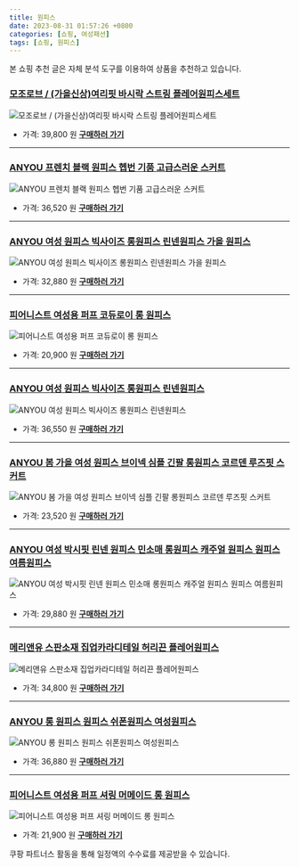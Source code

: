 ```yaml
---
title: 원피스
date: 2023-08-31 01:57:26 +0800
categories: [쇼핑, 여성패션]
tags: [쇼핑, 원피스]
---
```

본 쇼핑 추천 글은 자체 분석 도구를 이용하여 상품을 추천하고 있습니다.
### [모조로브 / (가을신상)여리핏 바시락 스트링 플레어원피스세트](https://link.coupang.com/re/AFFSDP?lptag=AF1030537&pageKey=7558921699&itemId=19909858335&vendorItemId=87009790380&traceid=V0-153-2bb595d1e13597f0&clickBeacon=3oKfDX%2BDgLtcW9Vh0ttL8AsGrVk%2BzviwRRuT%2BUeN3NFZqsxqFiNzvHm67H9xo5dR%2BW7DR1j%2FuGkn4%2BEVDnC2sSCw8scXFza0ugHPFdixhnrsk7lOe1ccXZwApWKrYafTKy9MjIO2eYWEAMDr0tOCSgroT3GQJMNb92B9ExQe3aN5eXYOXUTyi%2FOaP5vW6Kn0P6qhfYvD5Xto7QGHTiSJwNsYcx6ci6E4tfrA82JndrtHo4%2FMbx%2FXuJqgUhVHlCjvchRWRhJOqMYrV%2B4nQswmimcwP9st9MvFvTIGpKyiAT6z1LvG9sP59PMWE%2FF5wyBR1iwMkkTPg1hOinUeK%2FayFu9AhuTRxTZ6dO7UPHOYywP6xwDTOOE1bZXH%2F3nLaZlIL1WvvVoWHDoFhptdjJXQHBh%2FA2Em4R%2FODQiv6eVtcC3xYLpyzE5sCIkRPEmET8jwnikX%2FDZDEPgNH23tsMzj7Kk9DObm7SJZgHOpLCTMkhVzacBnn2oU3KKzu1L0oeMP4whp%2FZzK5gs%2BmscYtbSpbFv%2FYPXoq7BHsMuKnp5AcxCmNNUHU%2FQx31LQVkHPLQkMWH92oc9VaRqXaQdbMyD27VDGpwyIq1zbkpV3ABLPxZYVqAZPY10TY4QUVR4Ct4bPXpZO0HLcfJCfUkvN9B1tkCJ9jhcvdBZm7kPuBljC0k79L4UsoAclEK9A2CSIMSkdY3MGwZY8NT3ZYLyj2s2gxS4yYZxXSNYJThgOaLHAb%2F6pVP8p%2BgfjNGqdk%2FqQES%2FDdx4VqjWkNlgb8VImrTrW%2F5P1vjPIfGRH9HrI46RU2CGXLL%2FIA8xYNSDUU2EBhnsGHC%2FHoqNtonNx9C4LDKhgTxdpy317Pv2o546YUpopwW4%3D&requestid=20230907015726336241336171&token=31850C%7CMIXED)
![모조로브 / (가을신상)여리핏 바시락 스트링 플레어원피스세트](https://ads-partners.coupang.com/image1/lHL29lU_xcINISI1lETv0c1-ZSY-10z9OCdZXeN0j2mBhfKVLZTxx5YAALdO00wPYx9zeYxrooK8WjIkAtdPxpdcXqfAtbJCOjYAMhXRkUz1V7jYFjz6tAWtuOeHteJAAc0TXgr6R0u7xvqU2ZglQgbX_ULwkcaeFlU76TZhnQxXahtqJ5DZDYmnsNw1quuimM3OiSoVXTkwOg5FPdMQeXRZHsmw_o7FGMmQo24lXHx0OCL9xOCN7NFPORHIhWWNRItPqCvNJvLnulQGoVSEJuiRJ4jX17fzb_BQ-pgr5a6AdS-xe-Q=)
- 가격: 39,800 원
[**구매하러 가기**](https://link.coupang.com/re/AFFSDP?lptag=AF1030537&pageKey=7558921699&itemId=19909858335&vendorItemId=87009790380&traceid=V0-153-2bb595d1e13597f0&clickBeacon=3oKfDX%2BDgLtcW9Vh0ttL8AsGrVk%2BzviwRRuT%2BUeN3NFZqsxqFiNzvHm67H9xo5dR%2BW7DR1j%2FuGkn4%2BEVDnC2sSCw8scXFza0ugHPFdixhnrsk7lOe1ccXZwApWKrYafTKy9MjIO2eYWEAMDr0tOCSgroT3GQJMNb92B9ExQe3aN5eXYOXUTyi%2FOaP5vW6Kn0P6qhfYvD5Xto7QGHTiSJwNsYcx6ci6E4tfrA82JndrtHo4%2FMbx%2FXuJqgUhVHlCjvchRWRhJOqMYrV%2B4nQswmimcwP9st9MvFvTIGpKyiAT6z1LvG9sP59PMWE%2FF5wyBR1iwMkkTPg1hOinUeK%2FayFu9AhuTRxTZ6dO7UPHOYywP6xwDTOOE1bZXH%2F3nLaZlIL1WvvVoWHDoFhptdjJXQHBh%2FA2Em4R%2FODQiv6eVtcC3xYLpyzE5sCIkRPEmET8jwnikX%2FDZDEPgNH23tsMzj7Kk9DObm7SJZgHOpLCTMkhVzacBnn2oU3KKzu1L0oeMP4whp%2FZzK5gs%2BmscYtbSpbFv%2FYPXoq7BHsMuKnp5AcxCmNNUHU%2FQx31LQVkHPLQkMWH92oc9VaRqXaQdbMyD27VDGpwyIq1zbkpV3ABLPxZYVqAZPY10TY4QUVR4Ct4bPXpZO0HLcfJCfUkvN9B1tkCJ9jhcvdBZm7kPuBljC0k79L4UsoAclEK9A2CSIMSkdY3MGwZY8NT3ZYLyj2s2gxS4yYZxXSNYJThgOaLHAb%2F6pVP8p%2BgfjNGqdk%2FqQES%2FDdx4VqjWkNlgb8VImrTrW%2F5P1vjPIfGRH9HrI46RU2CGXLL%2FIA8xYNSDUU2EBhnsGHC%2FHoqNtonNx9C4LDKhgTxdpy317Pv2o546YUpopwW4%3D&requestid=20230907015726336241336171&token=31850C%7CMIXED)
---
### [ANYOU 프렌치 블랙 원피스 헵번 기품 고급스러운 스커트](https://link.coupang.com/re/AFFSDP?lptag=AF1030537&pageKey=7521233891&itemId=19726729493&vendorItemId=86830754932&traceid=V0-153-5fbfb31d48b2a312&requestid=20230907015726336241336171&token=31850C%7CMIXED)
![ANYOU 프렌치 블랙 원피스 헵번 기품 고급스러운 스커트](https://ads-partners.coupang.com/image1/D-GJOIjkhwVsohKDD8I2TO9r-zz17-2r2RuwnjuC2G1M2Bxw9L7HnoZ9886WgQ_cRqUzNV79LL9sWiQWUBNmPkca_VmJDxFfcdGdjFjj6Qh8ydImqza2Vdv3MW4Jj5udMsOgoRvVaP7Ja79jvoG0aK1RU3aPA0MKd_I9GQg_R8lYHWYrETE8heJ3-v8OanZw4cfdCoIEHst8xTq7NkNmaYlDP0drnKfO50BT4tdQsx8Np1OoVxl2XO_NfOkUW42Tg6-5WlAFZxAJeZOYzW2Auq9PF_VCDi4c3XqnLfvdEVYj)
- 가격: 36,520 원
[**구매하러 가기**](https://link.coupang.com/re/AFFSDP?lptag=AF1030537&pageKey=7521233891&itemId=19726729493&vendorItemId=86830754932&traceid=V0-153-5fbfb31d48b2a312&requestid=20230907015726336241336171&token=31850C%7CMIXED)
---
### [ANYOU 여성 원피스 빅사이즈 롱원피스 린넨원피스 가을 원피스](https://link.coupang.com/re/AFFSDP?lptag=AF1030537&pageKey=7550877011&itemId=19871291874&vendorItemId=86972008432&traceid=V0-153-38dd43139ce29d8c&requestid=20230907015726336241336171&token=31850C%7CMIXED)
![ANYOU 여성 원피스 빅사이즈 롱원피스 린넨원피스 가을 원피스](https://ads-partners.coupang.com/image1/8uY1oULNkh2NYZFo8nZxTTZjTOaMyNnFAm6yTDJncONItTYiwynMUrQTnaAEuhmdga02_gPYpMXV4_qLU4HyJrPRpdbk4VJ06mp6OWMPGH9MRasZY8AvRUHZjQ9hmYMxiZ4v9AlU_YznF8e4VA23z5hipcu_s9F2Cfcl7zqy3a60J7aV7qL4gDpCsS0pz7CzLDw3It-iLFDD5RCwmq5wggsT68auXsXUXsbpUZTblyDYPTVSg9NBoRf7X0JyshbmHNgj6gpETsNkVuWK22Al4mHN6UsL40Qfd3ePX29et8-a)
- 가격: 32,880 원
[**구매하러 가기**](https://link.coupang.com/re/AFFSDP?lptag=AF1030537&pageKey=7550877011&itemId=19871291874&vendorItemId=86972008432&traceid=V0-153-38dd43139ce29d8c&requestid=20230907015726336241336171&token=31850C%7CMIXED)
---
### [피어니스트 여성용 퍼프 코듀로이 롱 원피스](https://link.coupang.com/re/AFFSDP?lptag=AF1030537&pageKey=7178268769&itemId=18099237840&vendorItemId=85251449347&traceid=V0-153-dd52cb9af81e035e&clickBeacon=3oKfDX%2BDgLtcW9Vh0ttL8AsGrVk%2BzviwRRuT%2BUeN3NFZqsxqFiNzvHm67H9xo5dR%2BW7DR1j%2FuGkn4%2BEVDnC2scvTfLvpPyO4MjkZfpovm0Lsk7lOe1ccXZwApWKrYafTmanGKmANMQAkOoEnCdnRmJe2ign1hw3Yxleq%2BuLXFzZ5eXYOXUTyi%2FOaP5vW6Kn0P6qhfYvD5Xto7QGHTiSJwNsYcx6ci6E4tfrA82JndrtHo4%2FMbx%2FXuJqgUhVHlCjvSeNf8QZ2d7UcQ7%2BhbtIqMWLg6Lq1SeFJvfOMmAVM%2Fx6EhCwFkYAg9YJXC7c6Ecje1HlMEY7X%2B7XdUihAEvx1gu9AhuTRxTZ6dO7UPHOYywNfGa1pP1VH9Q8DNYzOUuB%2BL1WvvVoWHDoFhptdjJXQHBh%2FA2Em4R%2FODQiv6eVtcC3xYLpyzE5sCIkRPEmET8jwz0ITqquCUK1B8NvErB7GPak9DObm7SJZgHOpLCTMkhVzacBnn2oU3KKzu1L0oeMP4whp%2FZzK5gs%2BmscYtbSpbFv%2FYPXoq7BHsMuKnp5AcxCmNNUHU%2FQx31LQVkHPLQkMWH92oc9VaRqXaQdbMyD27VDGpwyIq1zbkpV3ABLPxZYVqAZPY10TY4QUVR4Ct4bPXpZO0HLcfJCfUkvN9B1tkCJ9jhcvdBZm7kPuBljC0k79L4UsoAclEK9A2CSIMSkdY3MGwZY8NT3ZYLyj2s2gxS4yYZxXSNYJThgOaLHAb%2F6pVP8p%2BgfjNGqdk%2FqQES%2FDdx4VqjWkNlgb8VImrTrW%2F5P1vjPIfGRH9HrI46RU2CGXLL%2FIA8xYNSDUU2EBhnsGHC%2FHoqNtonNx9C4LDKhgTxdpy317Pv2o546YUpopwW4%3D&requestid=20230907015726336241336171&token=31850C%7CMIXED)
![피어니스트 여성용 퍼프 코듀로이 롱 원피스](https://ads-partners.coupang.com/image1/UatopruOzyGqlRdBUUfAi0sENvXAenaiXsomeY_eAWV8AWHf_RItwl9KSY3Y-4dubA5OCUi2qdNG-xuZWqD4NbUJGLo6wpF5_KslokEarhqRPqKLSwWtwVKhUbzHd6NUBRVLmj-RDnSqWGIAYsAiE0CJ6MyB3MhXqRLnyILWJVJc0nBdoWDftRctmFrkIGfPmRac9R_fThl6G4nJQldg2krznnHJyolh65FSwtFdE1aZSWzbF0SAjgbyEBRwjr6mFaQP6lKi-5G8sd1H)
- 가격: 20,900 원
[**구매하러 가기**](https://link.coupang.com/re/AFFSDP?lptag=AF1030537&pageKey=7178268769&itemId=18099237840&vendorItemId=85251449347&traceid=V0-153-dd52cb9af81e035e&clickBeacon=3oKfDX%2BDgLtcW9Vh0ttL8AsGrVk%2BzviwRRuT%2BUeN3NFZqsxqFiNzvHm67H9xo5dR%2BW7DR1j%2FuGkn4%2BEVDnC2scvTfLvpPyO4MjkZfpovm0Lsk7lOe1ccXZwApWKrYafTmanGKmANMQAkOoEnCdnRmJe2ign1hw3Yxleq%2BuLXFzZ5eXYOXUTyi%2FOaP5vW6Kn0P6qhfYvD5Xto7QGHTiSJwNsYcx6ci6E4tfrA82JndrtHo4%2FMbx%2FXuJqgUhVHlCjvSeNf8QZ2d7UcQ7%2BhbtIqMWLg6Lq1SeFJvfOMmAVM%2Fx6EhCwFkYAg9YJXC7c6Ecje1HlMEY7X%2B7XdUihAEvx1gu9AhuTRxTZ6dO7UPHOYywNfGa1pP1VH9Q8DNYzOUuB%2BL1WvvVoWHDoFhptdjJXQHBh%2FA2Em4R%2FODQiv6eVtcC3xYLpyzE5sCIkRPEmET8jwz0ITqquCUK1B8NvErB7GPak9DObm7SJZgHOpLCTMkhVzacBnn2oU3KKzu1L0oeMP4whp%2FZzK5gs%2BmscYtbSpbFv%2FYPXoq7BHsMuKnp5AcxCmNNUHU%2FQx31LQVkHPLQkMWH92oc9VaRqXaQdbMyD27VDGpwyIq1zbkpV3ABLPxZYVqAZPY10TY4QUVR4Ct4bPXpZO0HLcfJCfUkvN9B1tkCJ9jhcvdBZm7kPuBljC0k79L4UsoAclEK9A2CSIMSkdY3MGwZY8NT3ZYLyj2s2gxS4yYZxXSNYJThgOaLHAb%2F6pVP8p%2BgfjNGqdk%2FqQES%2FDdx4VqjWkNlgb8VImrTrW%2F5P1vjPIfGRH9HrI46RU2CGXLL%2FIA8xYNSDUU2EBhnsGHC%2FHoqNtonNx9C4LDKhgTxdpy317Pv2o546YUpopwW4%3D&requestid=20230907015726336241336171&token=31850C%7CMIXED)
---
### [ANYOU 여성 원피스 빅사이즈  롱원피스  린넨원피스](https://link.coupang.com/re/AFFSDP?lptag=AF1030537&pageKey=7516137622&itemId=19704020376&vendorItemId=86808656325&traceid=V0-153-b564fb5db0d79e15&requestid=20230907015726336241336171&token=31850C%7CMIXED)
![ANYOU 여성 원피스 빅사이즈  롱원피스  린넨원피스](https://ads-partners.coupang.com/image1/MJcEB_C2mlrLMl4qMPl1MNpCBQoupWpGLp9OQnv8WOu9RdU8fbkOrYZPBFC5NgFejxIBg6_dbFMyestvkjWn8DOTT1yZUq-ocM8EEl4HXE-c8hjMSYxIIykKuwFaPReV8voN0IDFDFBA8_vqnMqtJENfLvyMszTByxT2lva71e1H8Bnfo2xnBvbVPkWWEQCdsh1FiyPhlwh0i1pSxYprqrX3xfR57ddiMt3f4Cq3AdV9xZ-G56SbgHUKU9GM-FSomMWpTp5knF3dHrv4c3GAw2SC031BLvLoqXmksVVSht4n)
- 가격: 36,550 원
[**구매하러 가기**](https://link.coupang.com/re/AFFSDP?lptag=AF1030537&pageKey=7516137622&itemId=19704020376&vendorItemId=86808656325&traceid=V0-153-b564fb5db0d79e15&requestid=20230907015726336241336171&token=31850C%7CMIXED)
---
### [ANYOU 봄 가을 여성 원피스 브이넥 심플 긴팔 롱원피스 코르덴 루즈핏 스커트](https://link.coupang.com/re/AFFSDP?lptag=AF1030537&pageKey=7116585251&itemId=17806709209&vendorItemId=87089279235&traceid=V0-153-c9a52fa008cb50b3&requestid=20230907015726336241336171&token=31850C%7CMIXED)
![ANYOU 봄 가을 여성 원피스 브이넥 심플 긴팔 롱원피스 코르덴 루즈핏 스커트](https://ads-partners.coupang.com/image1/tJipqeTRIUrfMdritGLGrlYLTZzuGhei2xtEGxiw2dg-aKkP0VLieQj8Nh98-aE23xjWA7UTZyqi9eqydqcFlRVLfworwyJGEYik_TN4NMVFgUMZt1oHm-vGEU-3ruL2PWLgleCB8piNvNaZXHOVBxD4hirYVOU9j0fEmF0B_2TDJooa_h3LQTJEDUxdurgzWAwpKigiX8OQ1CU1fxXfXuitzQQtJrzh2iqkzy0XBMi3v5SgVOK6m46i9nvoXhl2xyMTbO2XNfsKHQSLpJY3PJltBjd2lKfKX_glmlD6cQ==)
- 가격: 23,520 원
[**구매하러 가기**](https://link.coupang.com/re/AFFSDP?lptag=AF1030537&pageKey=7116585251&itemId=17806709209&vendorItemId=87089279235&traceid=V0-153-c9a52fa008cb50b3&requestid=20230907015726336241336171&token=31850C%7CMIXED)
---
### [ANYOU 여성 박시핏 린넨 원피스 민소매 롱원피스 캐주얼 원피스 원피스 여름원피스](https://link.coupang.com/re/AFFSDP?lptag=AF1030537&pageKey=7460897401&itemId=19446334636&vendorItemId=86557223324&traceid=V0-153-7c02813d3cd0ce0e&requestid=20230907015726336241336171&token=31850C%7CMIXED)
![ANYOU 여성 박시핏 린넨 원피스 민소매 롱원피스 캐주얼 원피스 원피스 여름원피스](https://ads-partners.coupang.com/image1/yfIqdJOxwUsNH_ztyaBFVMOKOZM045uejxUS0WrcxIK_4BqLg6IndzAoG14uzkmLQXJhEzMk7CtVIDlbli1JHYbe-lo4dFrMIoKSsElwKvMGpdXFyqJlFAJNcs2UpUhvgrnjjykVOJmR6KpMJjMn7DUI4HS4jM6C_MtZwNVQDS4P6A2JuVjPDrye6GoyDqXr18voRK7QETfttMTEIkVV4QJoUzEOcZvaNOfCVqTFaIK4FUE0Ej-dcSLIwyvUx-2Js44wV1JJ9pOmbKa816YCgVOKEDtBZbCeR2iU5b8gTnw=)
- 가격: 29,880 원
[**구매하러 가기**](https://link.coupang.com/re/AFFSDP?lptag=AF1030537&pageKey=7460897401&itemId=19446334636&vendorItemId=86557223324&traceid=V0-153-7c02813d3cd0ce0e&requestid=20230907015726336241336171&token=31850C%7CMIXED)
---
### [메리앤유 스판소재 집업카라디테일 허리끈 플레어원피스](https://link.coupang.com/re/AFFSDP?lptag=AF1030537&pageKey=7549059657&itemId=19862280757&vendorItemId=86963207162&traceid=V0-153-bca6da51731e147f&clickBeacon=3oKfDX%2BDgLtcW9Vh0ttL8AsGrVk%2BzviwRRuT%2BUeN3NFZqsxqFiNzvHm67H9xo5dR%2BW7DR1j%2FuGkn4%2BEVDnC2sX9R2pV7NRfLVdfS6uvj%2Fao%2BUoFY2OM9%2Fku6ndgBoY%2B6%2BqETm5cDDGbSjf3maAk7B2G389ywMdwjSbcEB6FfjQ15eXYOXUTyi%2FOaP5vW6Kn0P6qhfYvD5Xto7QGHTiSJwNsYcx6ci6E4tfrA82JndrtHo4%2FMbx%2FXuJqgUhVHlCjvFSpZlz5MJWpj2C8yuxzQtlKVlLoHWycMHY88Kl1x88sz5nIIUszZqS0YyXVw1qhurNvpsQHpw40cyDS1iTza0nCjjdvgOg2iKDYaH8J7rDQ4hYfmjOv6vfuq7RtC6cgUu14rldh2cOJUPU8AqYSMsFXPWxI7krXOJjW60zOzSsLalueHdD0du6hgbmNlE%2Bl3JC6T9iK71xMu0Im0V%2FuRPvzMzi0x7FhvagkTt5ULFpOiQ2tZOTY3MyyruV0YGD0ZJYVlZHAJV0dWrBDV4ekv3b%2FU7YLzwD1zvMpidrMnZtVHGdCJO2AgvByWb%2FyCxS5Ra39yXka8nfb9pkFmwxacC49G%2FV%2BcyMIf7QKg40l2%2BTBpZjKmhmR3tXT%2BOxRYbE5t%2F6gC1uINe0%2BHf1C8hPtxEjzd%2BBaFI9FSYDs04hSFeK9zRBB2PaIRIiCLuPernSp3Mha%2Bw0CKysaEBw2FCfbFXQk7tx1xXtzsnFWUUKf3tvQiRY5PSOVv%2Blo363eTTz%2BzUw9axpXNOOJL8Z9mh8GcIuhopfAM5ad%2FNckrtnDQtRyiDJ2UrHZzGoMTi4gFUKJ0NL2ZYoSuX8g%2BUbqRkLk5U7SsnP2S7W7YZySK1%2F3otFg%3D&requestid=20230907015726336241336171&token=31850C%7CMIXED)
![메리앤유 스판소재 집업카라디테일 허리끈 플레어원피스](https://ads-partners.coupang.com/image1/Y1ywpnuYP1LsnCuZY3ZcHNry1v9Lzoz4-GHjS9kSF1LT30EY3JLP2CzgJRYnlGPpoTnzB6c6bZdG150zufz95MeeR1GhFGFL1WBpE9IIWgjitkYfh3xUvQS9aIiO7Eud73_hRZA11tsHyQqhe1sVIc8EfJrktAwA0Ize5kZ9S81gAIpuqRNsI7C2Q8-eCBsG71NC4EkyHr3a-r2gJ3fNFmMJ2940f38iHv3eahiPVyCe--4uk4zOOj-wkN-pprio7rFMmkNzF6u6T9GnFTfqh7xOsVwtHIKErQoja8fs1erZi4a3)
- 가격: 34,800 원
[**구매하러 가기**](https://link.coupang.com/re/AFFSDP?lptag=AF1030537&pageKey=7549059657&itemId=19862280757&vendorItemId=86963207162&traceid=V0-153-bca6da51731e147f&clickBeacon=3oKfDX%2BDgLtcW9Vh0ttL8AsGrVk%2BzviwRRuT%2BUeN3NFZqsxqFiNzvHm67H9xo5dR%2BW7DR1j%2FuGkn4%2BEVDnC2sX9R2pV7NRfLVdfS6uvj%2Fao%2BUoFY2OM9%2Fku6ndgBoY%2B6%2BqETm5cDDGbSjf3maAk7B2G389ywMdwjSbcEB6FfjQ15eXYOXUTyi%2FOaP5vW6Kn0P6qhfYvD5Xto7QGHTiSJwNsYcx6ci6E4tfrA82JndrtHo4%2FMbx%2FXuJqgUhVHlCjvFSpZlz5MJWpj2C8yuxzQtlKVlLoHWycMHY88Kl1x88sz5nIIUszZqS0YyXVw1qhurNvpsQHpw40cyDS1iTza0nCjjdvgOg2iKDYaH8J7rDQ4hYfmjOv6vfuq7RtC6cgUu14rldh2cOJUPU8AqYSMsFXPWxI7krXOJjW60zOzSsLalueHdD0du6hgbmNlE%2Bl3JC6T9iK71xMu0Im0V%2FuRPvzMzi0x7FhvagkTt5ULFpOiQ2tZOTY3MyyruV0YGD0ZJYVlZHAJV0dWrBDV4ekv3b%2FU7YLzwD1zvMpidrMnZtVHGdCJO2AgvByWb%2FyCxS5Ra39yXka8nfb9pkFmwxacC49G%2FV%2BcyMIf7QKg40l2%2BTBpZjKmhmR3tXT%2BOxRYbE5t%2F6gC1uINe0%2BHf1C8hPtxEjzd%2BBaFI9FSYDs04hSFeK9zRBB2PaIRIiCLuPernSp3Mha%2Bw0CKysaEBw2FCfbFXQk7tx1xXtzsnFWUUKf3tvQiRY5PSOVv%2Blo363eTTz%2BzUw9axpXNOOJL8Z9mh8GcIuhopfAM5ad%2FNckrtnDQtRyiDJ2UrHZzGoMTi4gFUKJ0NL2ZYoSuX8g%2BUbqRkLk5U7SsnP2S7W7YZySK1%2F3otFg%3D&requestid=20230907015726336241336171&token=31850C%7CMIXED)
---
### [ANYOU 롱 원피스 원피스 쉬폰원피스 여성원피스](https://link.coupang.com/re/AFFSDP?lptag=AF1030537&pageKey=7500966532&itemId=19635122480&vendorItemId=86741455932&traceid=V0-153-673f9ad116cc7a95&requestid=20230907015726336241336171&token=31850C%7CMIXED)
![ANYOU 롱 원피스 원피스 쉬폰원피스 여성원피스](https://ads-partners.coupang.com/image1/Iv5cwY0EiLSvs_7sIsH5tknYoknJYOkopB2ymrR9eHEwEQBjz5YGwg402zcdUzwib_9HT50rTnvyH2q23bCV2da17EVAJjOiFVWXuNhgVuLWhZ_-d5mkpPgM0nu8kwpaH5nidyqjaeF-GZrx4KjLrOgf77Tk2gLeOuaLD6l5cOzFt8g10OzaHd0SXa8KXsikHGIG5jR4jxaIDxj9zUkmkndQlnn3nyV6xvoEqlNBztYI1UTQ7Q5x5-FHbZSawywc5O9N6oiRO_YlSDAUMKz_phUyXsxzJKy27Mca1aD_lQ==)
- 가격: 36,880 원
[**구매하러 가기**](https://link.coupang.com/re/AFFSDP?lptag=AF1030537&pageKey=7500966532&itemId=19635122480&vendorItemId=86741455932&traceid=V0-153-673f9ad116cc7a95&requestid=20230907015726336241336171&token=31850C%7CMIXED)
---
### [피어니스트 여성용 퍼프 셔링 머메이드 롱 원피스](https://link.coupang.com/re/AFFSDP?lptag=AF1030537&pageKey=7185654632&itemId=18131592121&vendorItemId=85282321098&traceid=V0-153-1c5283dd164231cb&clickBeacon=3oKfDX%2BDgLtcW9Vh0ttL8AsGrVk%2BzviwRRuT%2BUeN3NFZqsxqFiNzvHm67H9xo5dR%2BW7DR1j%2FuGkn4%2BEVDnC2sfjKBUXtm5gke96qKZXC4Yg%2BUoFY2OM9%2Fku6ndgBoY%2B6ZM1nqlwnRGaE9Kgw22iwztPlAi9FOT7PQNdSwij5krl5eXYOXUTyi%2FOaP5vW6Kn0P6qhfYvD5Xto7QGHTiSJwNsYcx6ci6E4tfrA82JndrtHo4%2FMbx%2FXuJqgUhVHlCjvXUiuQn6xBtQLj1X4txFu9FcfD0B72ZVndvPwJE%2BXJn%2FRldTy6Ply3HiBE4MvMfpUobXqX%2F%2FSwcMTEAtD2T1DCu9AhuTRxTZ6dO7UPHOYywNrDcoUe9tcNZbn4sWWQeB3L1WvvVoWHDoFhptdjJXQHBh%2FA2Em4R%2FODQiv6eVtcC3xYLpyzE5sCIkRPEmET8jwZsvq4cLOGBpsFOhM4J0OYqk9DObm7SJZgHOpLCTMkhVzacBnn2oU3KKzu1L0oeMP4whp%2FZzK5gs%2BmscYtbSpbFv%2FYPXoq7BHsMuKnp5AcxCmNNUHU%2FQx31LQVkHPLQkMWH92oc9VaRqXaQdbMyD27VDGpwyIq1zbkpV3ABLPxZYVqAZPY10TY4QUVR4Ct4bPXpZO0HLcfJCfUkvN9B1tkCJ9jhcvdBZm7kPuBljC0k79L4UsoAclEK9A2CSIMSkdY3MGwZY8NT3ZYLyj2s2gxS4yYZxXSNYJThgOaLHAb%2F6pVP8p%2BgfjNGqdk%2FqQES%2FDdx4VqjWkNlgb8VImrTrW%2F5P1vjPIfGRH9HrI46RU2CGXLL%2FIA8xYNSDUU2EBhnsGHC%2FHoqNtonNx9C4LDKhgTxdpy317Pv2o546YUpopwW4%3D&requestid=20230907015726336241336171&token=31850C%7CMIXED)
![피어니스트 여성용 퍼프 셔링 머메이드 롱 원피스](https://ads-partners.coupang.com/image1/8PRkcsdu7AeN0RK68JTvZ0M8XKzH9g9r7cFfSNGROEdNgB1nlDPbiJlVilRCA6hTbJtFLrnGuBsyULCFXMhzPE1t4kkgHr_GSi8DtaTS464BwQwUDRQczFB7TQMFhWu4KZvKLpwBTcpj7wqG4u7_crYMOaApX9hAaVXb91o9Qy16cla82C3J-hN_gARpWcZ-vk_oXCYJ2P5Zvffbdhda3myGCaiwdSN8Zd448QEjHrpfLtFG4wJCHPQ9od8m0hhS_zp3YkazYjuNY6Egs8DhwCrNJW7M)
- 가격: 21,900 원
[**구매하러 가기**](https://link.coupang.com/re/AFFSDP?lptag=AF1030537&pageKey=7185654632&itemId=18131592121&vendorItemId=85282321098&traceid=V0-153-1c5283dd164231cb&clickBeacon=3oKfDX%2BDgLtcW9Vh0ttL8AsGrVk%2BzviwRRuT%2BUeN3NFZqsxqFiNzvHm67H9xo5dR%2BW7DR1j%2FuGkn4%2BEVDnC2sfjKBUXtm5gke96qKZXC4Yg%2BUoFY2OM9%2Fku6ndgBoY%2B6ZM1nqlwnRGaE9Kgw22iwztPlAi9FOT7PQNdSwij5krl5eXYOXUTyi%2FOaP5vW6Kn0P6qhfYvD5Xto7QGHTiSJwNsYcx6ci6E4tfrA82JndrtHo4%2FMbx%2FXuJqgUhVHlCjvXUiuQn6xBtQLj1X4txFu9FcfD0B72ZVndvPwJE%2BXJn%2FRldTy6Ply3HiBE4MvMfpUobXqX%2F%2FSwcMTEAtD2T1DCu9AhuTRxTZ6dO7UPHOYywNrDcoUe9tcNZbn4sWWQeB3L1WvvVoWHDoFhptdjJXQHBh%2FA2Em4R%2FODQiv6eVtcC3xYLpyzE5sCIkRPEmET8jwZsvq4cLOGBpsFOhM4J0OYqk9DObm7SJZgHOpLCTMkhVzacBnn2oU3KKzu1L0oeMP4whp%2FZzK5gs%2BmscYtbSpbFv%2FYPXoq7BHsMuKnp5AcxCmNNUHU%2FQx31LQVkHPLQkMWH92oc9VaRqXaQdbMyD27VDGpwyIq1zbkpV3ABLPxZYVqAZPY10TY4QUVR4Ct4bPXpZO0HLcfJCfUkvN9B1tkCJ9jhcvdBZm7kPuBljC0k79L4UsoAclEK9A2CSIMSkdY3MGwZY8NT3ZYLyj2s2gxS4yYZxXSNYJThgOaLHAb%2F6pVP8p%2BgfjNGqdk%2FqQES%2FDdx4VqjWkNlgb8VImrTrW%2F5P1vjPIfGRH9HrI46RU2CGXLL%2FIA8xYNSDUU2EBhnsGHC%2FHoqNtonNx9C4LDKhgTxdpy317Pv2o546YUpopwW4%3D&requestid=20230907015726336241336171&token=31850C%7CMIXED)


쿠팡 파트너스 활동을 통해 일정액의 수수료를 제공받을 수 있습니다.
